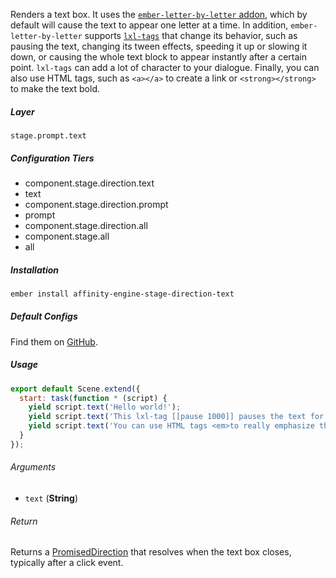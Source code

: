 Renders a text box. It uses the [`ember-letter-by-letter` addon](http://patience-tema-baron.github.io/ember-letter-by-letter/), which by default will cause the text to appear one letter at a time. In addition, `ember-letter-by-letter` supports [`lxl-tags`](http://patience-tema-baron.github.io/ember-letter-by-letter/#/lxl-tags) that change its behavior, such as pausing the text, changing its tween effects, speeding it up or slowing it down, or causing the whole text block to appear instantly after a certain point. `lxl-tags` can add a lot of character to your dialogue. Finally, you can also use HTML tags, such as `<a></a>` to create a link or `<strong></strong>` to make the text bold.

##### Layer

`stage.prompt.text`

##### Configuration Tiers

* component.stage.direction.text
* text
* component.stage.direction.prompt
* prompt
* component.stage.direction.all
* component.stage.all
* all

##### Installation

```bash
ember install affinity-engine-stage-direction-text
```

##### Default Configs

Find them on [GitHub](https://github.com/affinity-engine/affinity-engine-stage-direction-text/blob/master/addon/affinity-engine/configs/stage/text.js).

##### Usage

```js
export default Scene.extend({
  start: task(function * (script) {
    yield script.text('Hello world!');
    yield script.text('This lxl-tag [[pause 1000]] pauses the text for 1000 milliseconds.');
    yield script.text('You can use HTML tags <em>to really emphasize things</em> or to link to websites like <a href="http://google.com">Google</a>.')
  }
});
```

###### Arguments

* `text` (**String**)

###### Return

Returns a [PromisedDirection](#/api/stage/directions?anchor=promised_direction) that resolves when the text box closes, typically after a click event.
